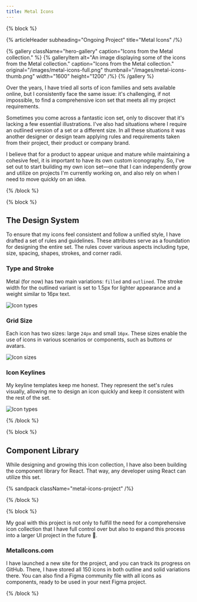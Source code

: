 ```yaml
---
title: Metal Icons
---
```


{% block %}

{% articleHeader subheading="Ongoing Project" title="Metal Icons" /%}

{% gallery className="hero-gallery" caption="Icons from the Metal collection." %}
{% galleryItem
  alt="An image displaying some of the icons from the Metal collection."
  caption="Icons from the Metal collection."
  original="/images/metal-icons-full.png"
  thumbnail="/images/metal-icons-thumb.png"
  width="1600"
  height="1200"
/%}
{% /gallery %}

Over the years, I have tried all sorts of icon families and sets available online, but I consistently face the same issue: it's challenging, if not impossible, to find a comprehensive icon set that meets all my project requirements.

Sometimes you come across a fantastic icon set, only to discover that it's lacking a few essential illustrations. I've also had situations where I require an outlined version of a set or a different size. In all these situations it was another designer or design team applying rules and requirements taken from their project, their product or company brand.

I believe that for a product to appear unique and mature while maintaining a cohesive feel, it is important to have its own custom iconography. So, I've set out to start building my own icon set—one that I can independently grow and utilize on projects I'm currently working on, and also rely on when I need to move quickly on an idea.

{% /block %}

{% block %}

## The Design System

To ensure that my icons feel consistent and follow a unified style, I have drafted a set of rules and guidelines. These attributes serve as a foundation for designing the entire set. The rules cover various aspects including type, size, spacing, shapes, strokes, and corner radii.

### Type and Stroke

Metal (for now) has two main variations: `filled` and `outlined`. The stroke width for the outlined variant is set to 1.5px for lighter appearance and a weight similar to 16px text.

![Icon types](/images/metal-icons-types.png)

### Grid Size

Each icon has two sizes: large `24px` and small `16px`. These sizes enable the use of icons in various scenarios or components, such as buttons or avatars.

![Icon sizes](/images/metal-icons-sizes.png)

### Icon Keylines

My keyline templates keep me honest. They represent the set's rules visually, allowing me to design an icon quickly and keep it consistent with the rest of the set.

![Icon types](/images/metal-icons-keylines.png)

{% /block %}

{% block %}

## Component Library

While designing and growing this icon collection, I have also been building the component library for React. That way, any developer using React can utilize this set.

{% sandpack className="metal-icons-project" /%}

{% /block %}

{% block %}

My goal with this project is not only to fulfill the need for a comprehensive icon collection that I have full control over but also to expand this process into a larger UI project in the future 🤘.

### MetalIcons.com

I have launched a new site for the project, and you can track its progress on GitHub. There, I have stored all 150 icons in both outline and solid variations there. You can also find a Figma community file with all icons as components, ready to be used in your next Figma project.

{% /block %}
